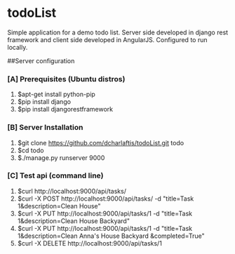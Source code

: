 # todoList

Simple application for a demo todo list. Server side developed in django rest framework and client side developed in AngularJS. Configured to run locally.

##Server configuration

### [A] Prerequisites (Ubuntu distros)

1. $apt-get install python-pip
2. $pip install django
3. $pip install djangorestframework

### [B] Server Installation

1. $git clone https://github.com/dcharlaftis/todoList.git todo
2. $cd todo
3. $./manage.py runserver 9000

### [C] Test api (command line)

1. $curl http://localhost:9000/api/tasks/
2. $curl -X POST http://localhost:9000/api/tasks/ -d "title=Task 1&description=Clean House"
3. $curl -X PUT http://localhost:9000/api/tasks/1 -d "title=Task 1&description=Clean House Backyard"
4. $curl -X PUT http://localhost:9000/api/tasks/1 -d "title=Task 1&description=Clean Anna's House Backyard &completed=True"
5. $curl -X DELETE http://localhost:9000/api/tasks/1

